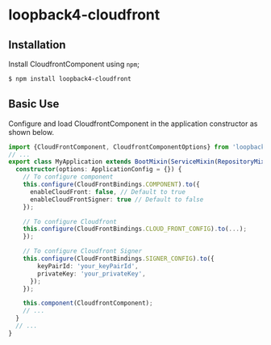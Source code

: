 # loopback4-cloudfront

## Installation

Install CloudfrontComponent using `npm`;

```sh
$ npm install loopback4-cloudfront
```

## Basic Use

Configure and load CloudfrontComponent in the application constructor
as shown below.

```ts
import {CloudFrontComponent, CloudfrontComponentOptions} from 'loopback4-cloudfront';
// ...
export class MyApplication extends BootMixin(ServiceMixin(RepositoryMixin(RestApplication))) {
  constructor(options: ApplicationConfig = {}) {
    // To configure component
    this.configure(CloudFrontBindings.COMPONENT).to({
      enableCloudFront: false, // Default to true
      enableCloudFrontSigner: true // Default to false
    });

    // To configure Cloudfront
    this.configure(CloudFrontBindings.CLOUD_FRONT_CONFIG).to(...);
    });

    // To configure Cloudfront Signer
    this.configure(CloudFrontBindings.SIGNER_CONFIG).to({
        keyPairId: 'your_keyPairId',
        privateKey: 'your_privateKey',
      });
    });

    this.component(CloudfrontComponent);
    // ...
  }
  // ...
}
```
